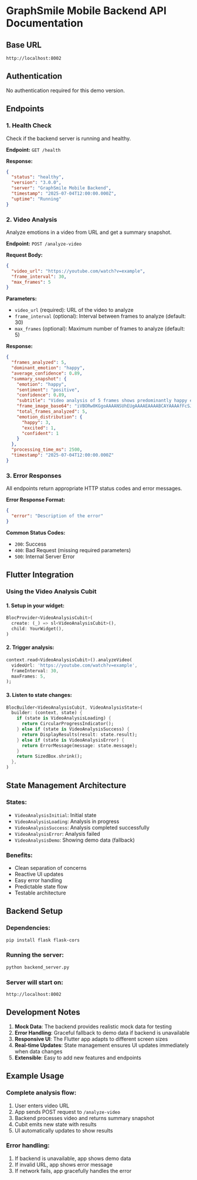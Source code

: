 # GraphSmile Mobile Backend API Documentation

## Base URL
```
http://localhost:8002
```

## Authentication
No authentication required for this demo version.

## Endpoints

### 1. Health Check
Check if the backend server is running and healthy.

**Endpoint:** `GET /health`

**Response:**
```json
{
  "status": "healthy",
  "version": "3.0.0",
  "server": "GraphSmile Mobile Backend",
  "timestamp": "2025-07-04T12:00:00.000Z",
  "uptime": "Running"
}
```

### 2. Video Analysis
Analyze emotions in a video from URL and get a summary snapshot.

**Endpoint:** `POST /analyze-video`

**Request Body:**
```json
{
  "video_url": "https://youtube.com/watch?v=example",
  "frame_interval": 30,
  "max_frames": 5
}
```

**Parameters:**
- `video_url` (required): URL of the video to analyze
- `frame_interval` (optional): Interval between frames to analyze (default: 30)
- `max_frames` (optional): Maximum number of frames to analyze (default: 5)

**Response:**
```json
{
  "frames_analyzed": 5,
  "dominant_emotion": "happy",
  "average_confidence": 0.89,
  "summary_snapshot": {
    "emotion": "happy",
    "sentiment": "positive",
    "confidence": 0.89,
    "subtitle": "Video analysis of 5 frames shows predominantly happy emotion with positive sentiment. Analysis confidence: 89%. This indicates a favorable emotional tone throughout the content.",
    "frame_image_base64": "iVBORw0KGgoAAAANSUhEUgAAAAEAAAABCAYAAAAfFcSJAAAADUlEQVR42mP8z8BQDwAEhQGAhKmMIQAAAABJRU5ErkJggg==",
    "total_frames_analyzed": 5,
    "emotion_distribution": {
      "happy": 3,
      "excited": 1,
      "confident": 1
    }
  },
  "processing_time_ms": 2500,
  "timestamp": "2025-07-04T12:00:00.000Z"
}
```

### 3. Error Responses
All endpoints return appropriate HTTP status codes and error messages.

**Error Response Format:**
```json
{
  "error": "Description of the error"
}
```

**Common Status Codes:**
- `200`: Success
- `400`: Bad Request (missing required parameters)
- `500`: Internal Server Error

## Flutter Integration

### Using the Video Analysis Cubit

#### 1. Setup in your widget:
```dart
BlocProvider<VideoAnalysisCubit>(
  create: (_) => sl<VideoAnalysisCubit>(),
  child: YourWidget(),
)
```

#### 2. Trigger analysis:
```dart
context.read<VideoAnalysisCubit>().analyzeVideo(
  videoUrl: 'https://youtube.com/watch?v=example',
  frameInterval: 30,
  maxFrames: 5,
);
```

#### 3. Listen to state changes:
```dart
BlocBuilder<VideoAnalysisCubit, VideoAnalysisState>(
  builder: (context, state) {
    if (state is VideoAnalysisLoading) {
      return CircularProgressIndicator();
    } else if (state is VideoAnalysisSuccess) {
      return DisplayResults(result: state.result);
    } else if (state is VideoAnalysisError) {
      return ErrorMessage(message: state.message);
    }
    return SizedBox.shrink();
  },
)
```

## State Management Architecture

### States:
- `VideoAnalysisInitial`: Initial state
- `VideoAnalysisLoading`: Analysis in progress
- `VideoAnalysisSuccess`: Analysis completed successfully
- `VideoAnalysisError`: Analysis failed
- `VideoAnalysisDemo`: Showing demo data (fallback)

### Benefits:
- Clean separation of concerns
- Reactive UI updates
- Easy error handling
- Predictable state flow
- Testable architecture

## Backend Setup

### Dependencies:
```bash
pip install flask flask-cors
```

### Running the server:
```bash
python backend_server.py
```

### Server will start on:
```
http://localhost:8002
```

## Development Notes

1. **Mock Data**: The backend provides realistic mock data for testing
2. **Error Handling**: Graceful fallback to demo data if backend is unavailable
3. **Responsive UI**: The Flutter app adapts to different screen sizes
4. **Real-time Updates**: State management ensures UI updates immediately when data changes
5. **Extensible**: Easy to add new features and endpoints

## Example Usage

### Complete analysis flow:
1. User enters video URL
2. App sends POST request to `/analyze-video`
3. Backend processes video and returns summary snapshot
4. Cubit emits new state with results
5. UI automatically updates to show results

### Error handling:
1. If backend is unavailable, app shows demo data
2. If invalid URL, app shows error message
3. If network fails, app gracefully handles the error

